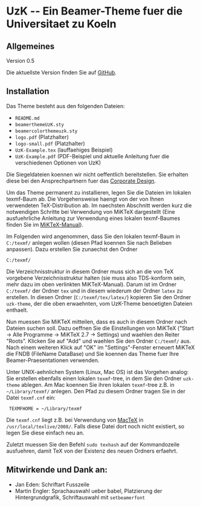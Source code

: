 UzK -- Ein Beamer-Theme fuer die Universitaet zu Koeln
======================================================

Allgemeines
-----------

Version 0.5

Die aktuellste Version finden Sie auf
[GitHub](http://solstice.github.com/uzk-theme).

Installation
------------

Das Theme besteht aus den folgenden Dateien:

- `README.md`
- `beamerthemeUzK.sty`
- `beamercolorthemeuzk.sty`
- `logo.pdf` (Platzhalter)
- `logo-small.pdf` (Platzhalter)
- `UzK-Example.tex` (lauffaehiges Beispiel)
- `UzK-Example.pdf` (PDF-Beispiel und aktuelle Anleitung fuer die
  verschiedenen Optionen von UzK)

Die Siegeldateien koennen wir nicht oeffentlich bereitstellen. Sie erhalten
diese bei den Ansprechpartnern fuer das [Corporate Design](http://verwaltung.uni-koeln.de/corporate_design).

Um das Theme permanent zu installieren, legen Sie die Dateien im lokalen
texmf-Baum ab. Die Vorgehensweise haengt von der von Ihnen verwendeten
TeX-Distribution ab. Im naechsten Abschnitt werden kurz die notwendigen
Schritte bei Verwendung von MiKTeX dargestellt (Eine ausfuehrliche Anleitung
zur Verwendung eines lokalen texmf-Baumes finden Sie im
[MiKTeX-Manual](http://docs.miktex.org/manual/localadditions.html)).

Im Folgenden wird angenommen, dass Sie den lokalen texmf-Baum in `C:/texmf/`
anlegen wollen (diesen Pfad koennen Sie nach Belieben anpassen). Dazu
erstellen Sie zunaechst den Ordner

    C:/texmf/

Die Verzeichnisstruktur in diesem Ordner muss sich an die von TeX vorgebene
Verzeichnisstruktur halten (sie muss also TDS-konform sein, mehr dazu im oben
verlinkten MiKTeX-Manual). Darum ist im Ordner `C:/texmf/` der Ordner `tex`
und in diesem wiederum der Ordner `latex` zu erstellen. In diesen Ordner
(`C:/texmf/tex/latex/`) kopieren Sie den Ordner `uzk-theme`, der die oben
erwaehnten, vom UzK-Theme benoetigten Dateien enthaelt.

Nun muessen Sie MiKTeX mitteilen, dass es auch in diesem Ordner nach Dateien
suchen soll. Dazu oeffnen Sie die Einstellungen von MiKTeX ("Start -> Alle
Programme -> MiKTeX 2.7 -> Settings) und waehlen den Reiter "Roots". Klicken
Sie auf "Add" und waehlen Sie den Ordner `C:/texmf/` aus. Nach einem weiteren
Klick auf "OK" im "Settings"-Fenster erneuert MiKTeX die FNDB (FileName
DataBase) und Sie koennen das Theme fuer Ihre Beamer-Praesentationen
verwenden.

Unter UNIX-aehnlichen System (Linux, Mac OS) ist das Vorgehen analog: Sie
erstellen ebenfalls einen lokalen `texmf`-tree, in dem Sie den Ordner
`uzk-theme` ablegen. Am Mac koennen Sie ihren lokalen `texmf`-tree z.B. in
`~/Library/texmf/` anlegen. Den Pfad zu diesem Ordner tragen Sie in der Datei
`texmf.cnf` ein:

     TEXMFHOME = ~/Library/texmf

Die `texmf.cnf` liegt z.B. bei Verwendung von [MacTeX](https://www.tug.org/mactex/)
in `/usr/local/texlive/2008/`. Falls diese Datei dort noch nicht existiert, so
legen Sie diese einfach neu an.

Zuletzt muessen Sie den Befehl `sudo texhash` auf der Kommandozeile ausfuehren,
damit TeX von der Existenz des neuen Ordners erfaehrt.

Mitwirkende und Dank an:
------------------------

- Jan Eden: Schriftart Fusszeile
- Martin Engler: Sprachauswahl ueber babel, Platzierung der
  Hintergrundgrafik, Schriftauswahl mit `setbeamerfont`
